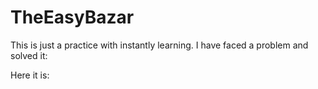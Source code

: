 # TheEasyBazar

This is just a practice with instantly learning. I have faced a problem and solved it:

Here it is:

